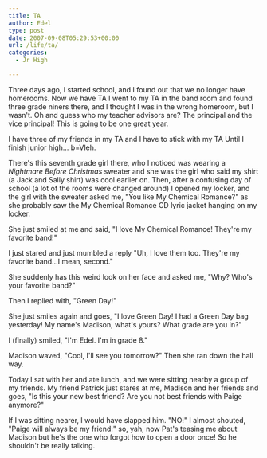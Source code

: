 ```yaml
---
title: TA
author: Edel
type: post
date: 2007-09-08T05:29:53+00:00
url: /life/ta/
categories:
  - Jr High

---
```

Three days ago, I started school, and I found out that we no longer have homerooms. Now we have TA I went to my TA in the band room and found three grade niners there, and I thought I was in the wrong homeroom, but I wasn't. Oh and guess who my teacher advisors are? The principal and the vice principal! This is going to be one great year.

I have three of my friends in my TA and I have to stick with my TA Until I finish junior high&#8230; b=Vleh.

There's this seventh grade girl there, who I noticed was wearing a _Nightmare Before Christmas_ sweater and she was the girl who said my shirt (a Jack and Sally shirt) was cool earlier on. Then, after a confusing day of school (a lot of the rooms were changed around) I opened my locker, and the girl with the sweater asked me, "You like My Chemical Romance?" as she probably saw the My Chemical Romance CD lyric jacket hanging on my locker.

She just smiled at me and said, "I love My Chemical Romance! They're my favorite band!"

I just stared and just mumbled a reply "Uh, I love them too. They're my favorite band&#8230;I mean, second."

She suddenly has this weird look on her face and asked me, "Why? Who's your favorite band?"

Then I replied with, "Green Day!"

She just smiles again and goes, "I love Green Day! I had a Green Day bag yesterday! My name's Madison, what's yours? What grade are you in?"

I (finally) smiled, "I'm Edel. I'm in grade 8."

Madison waved, "Cool, I'll see you tomorrow?" Then she ran down the hall way.

Today I sat with her and ate lunch, and we were sitting nearby a group of my friends. My friend Patrick just stares at me, Madison and her friends and goes, "Is this your new best friend? Are you not best friends with Paige anymore?"

If I was sitting nearer, I would have slapped him. "NO!" I almost shouted, "Paige will always be my friend!" so, yah, now Pat's teasing me about Madison but he's the one who forgot how to open a door once! So he shouldn't be really talking.


